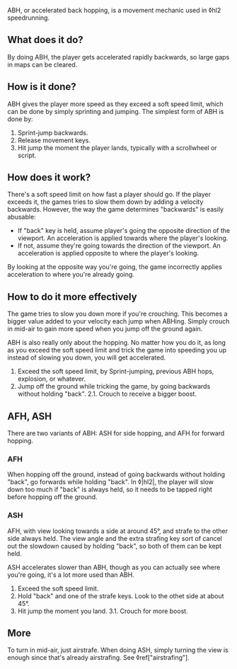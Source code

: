 ABH, or accelerated back hopping, is a movement mechanic used in ◊hl2 speedrunning.

## What does it do?

By doing ABH, the player gets accelerated rapidly backwards, so large gaps in maps can be cleared.

## How is it done?

ABH gives the player more speed as they exceed a soft speed limit, which can be done by simply sprinting and jumping. The simplest form of ABH is done by:
1. Sprint-jump backwards.
2. Release movement keys.
2. Hit jump the moment the player lands, typically with a scrollwheel or script.

## How does it work?

There's a soft speed limit on how fast a player should go. If the player exceeds it, the games tries to slow them down by adding a velocity backwards. However, the way the game determines "backwards" is easily abusable:

- If "back" key is held, assume player's going the opposite direction of the viewport. An acceleration is applied towards where the player's looking.
- If not, assume they're going towards the direction of the viewport. An acceleration is applied opposite to where the player's looking.

By looking at the opposite way you're going, the game incorrectly applies acceleration to where you're already going.

## How to do it more effectively

The game tries to slow you down more if you're crouching. This becomes a bigger value added to your velocity each jump when ABHing. Simply crouch in mid-air to gain more speed when you jump off the ground again.

ABH is also really only about the hopping. No matter how you do it, as long as you exceed the soft speed limit and trick the game into speeding you up instead of slowing you down, you will get accelerated.

1. Exceed the soft speed limit, by Sprint-jumping, previous ABH hops, explosion, or whatever.
2. Jump off the ground while tricking the game, by going backwards without holding "back".
2.1. Crouch to receive a bigger boost.

## AFH, ASH

There are two variants of ABH: ASH for side hopping, and AFH for forward hopping.

### AFH

When hopping off the ground, instead of going backwards without holding "back", go forwards while holding "back". In ◊|hl2|, the player will slow down too much if "back" is always held, so it needs to be tapped right before hopping off the ground.

### ASH

AFH, with view looking towards a side at around 45°, and strafe to the other side always held. The view angle and the extra strafing key sort of cancel out the slowdown caused by holding "back", so both of them can be kept held.

ASH accelerates slower than ABH, though as you can actually see where you're going, it's a lot more used than ABH.

1. Exceed the soft speed limit.
2. Hold "back" and one of the strafe keys. Look to the othet side at about 45°.
3. Hit jump the moment you land.
3.1. Crouch for more boost.

## More

To turn in mid-air, just airstrafe. When doing ASH, simply turning the view is enough since that's already airstrafing. See ◊ref["airstrafing"].